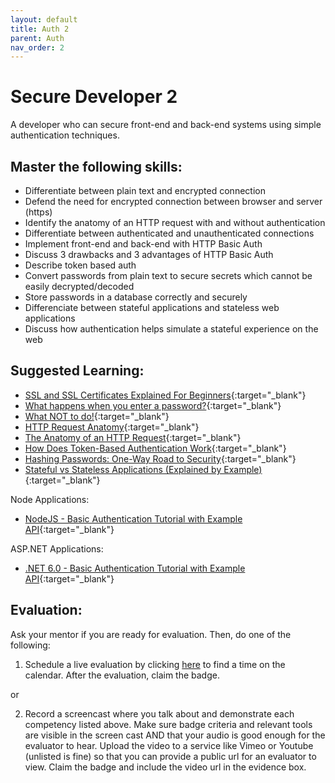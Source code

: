 ```yaml
---
layout: default
title: Auth 2
parent: Auth
nav_order: 2
---
```

# Secure Developer 2

A developer who can secure front-end and back-end systems using simple authentication techniques.

## Master the following skills:

- Differentiate between plain text and encrypted connection
- Defend the need for encrypted connection between browser and server (https)
- Identify the anatomy of an HTTP request with and without authentication
- Differentiate between authenticated and unauthenticated connections
- Implement front-end and back-end with HTTP Basic Auth
- Discuss 3 drawbacks and 3 advantages of HTTP Basic Auth
- Describe token based auth
- Convert passwords from plain text to secure secrets which cannot be easily decrypted/decoded
- Store passwords in a database correctly and securely
- Differenciate between stateful applications and stateless web applications
- Discuss how authentication helps simulate a stateful experience on the web

## Suggested Learning:

- [SSL and SSL Certificates Explained For Beginners](http://www.steves-internet-guide.com/ssl-certificates-explained/){:target="\_blank"}
- [What happens when you enter a password?](https://www.open.edu/openlearn/ocw/mod/oucontent/view.php?id=48319&section=1.1){:target="\_blank"}
- [What NOT to do!](https://www.cnbc.com/video/2019/03/21/facebook-stored-passwords-in-plain-text-accessible-by-employees-report-says.html){:target="\_blank"}
- [HTTP Request Anatomy](https://www.youtube.com/watch?v=DvQp7hJk0TA){:target="\_blank"}
- [The Anatomy of an HTTP Request](https://www.shipengine.com/the-anatomy-of-an-http-request/){:target="\_blank"}
- [How Does Token-Based Authentication Work](https://www.solarwindsmsp.com/blog/how-does-token-based-authentication-work#){:target="\_blank"}
- [Hashing Passwords: One-Way Road to Security](https://auth0.com/blog/hashing-passwords-one-way-road-to-security/){:target="\_blank"}
- [Stateful vs Stateless Applications (Explained by Example)](https://www.youtube.com/watch?v=nFPzI_Qg3FU){:target="\_blank"}

Node Applications:
- [NodeJS - Basic Authentication Tutorial with Example API](https://jasonwatmore.com/post/2018/09/24/nodejs-basic-authentication-tutorial-with-example-api){:target="\_blank"}

ASP.NET Applications:
- [.NET 6.0 - Basic Authentication Tutorial with Example API](https://jasonwatmore.com/post/2021/12/20/net-6-basic-authentication-tutorial-with-example-api){:target="\_blank"}

## Evaluation:

Ask your mentor if you are ready for evaluation. Then, do one of the following:

1. Schedule a live evaluation by clicking [here](https://webdev.codex.academy/mastery-eval-5?badge=gEepERUeQQG2OucvX2t5jw) to find a time on the calendar. After the evaluation, claim the badge.

or

2. Record a screencast where you talk about and demonstrate each competency listed above. Make sure badge criteria and relevant tools are visible in the screen cast AND that your audio is good enough for the evaluator to hear. Upload the video to a service like Vimeo or Youtube (unlisted is fine) so that you can provide a public url for an evaluator to view. Claim the badge and include the video url in the evidence box.
